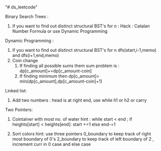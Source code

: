 "# ds_leetcode" 

Binary Search Trees :

1. If you want to find out distinct structural BST's for n : Hack : Catalan Number Formula or use Dynamic Programming



Dynamic Programming :

1.  If you want to find out distinct structural BST's for n  dfs(start,i-1,memo) and dfs(i+1,end,memo)
2.  Coin change 
    1. If finding all possible sums them sum problem is : dp[c_amount]+=dp[c_amount-coin]
    2. If finding minimum then dp[c_amount]= min(dp[c_amount],dp[c_amount-coin]+1)


Linked list:

1. Add two numbers : head is at right end, use while h1 or h2 or carry 


Two Pointers:

1. Cointainer with most no. of water  hint : while start < end  ; if heights[start] < heights[end]: start +=1 else end-=1

2. Sort colors hint: use three pointers 0_boundary to keep track of right most boundary of 0's 2_boundary to keep track of left boundary of 2 , increment curr in 0 case and else case 